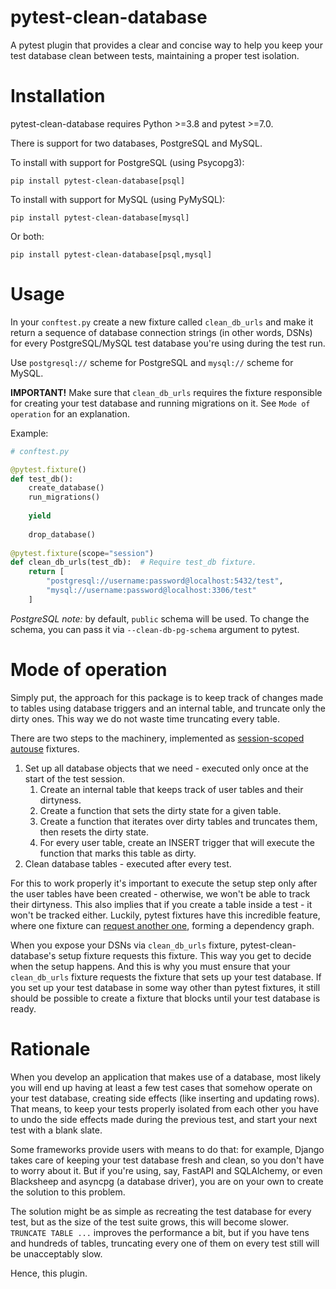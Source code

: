 # pytest-clean-database
A pytest plugin that provides a clear and concise way to help you keep your test 
database clean between tests, maintaining a proper test isolation.

# Installation
pytest-clean-database requires Python >=3.8 and pytest >=7.0.

There is support for two databases, PostgreSQL and MySQL.

To install with support for PostgreSQL (using Psycopg3):
```shell
pip install pytest-clean-database[psql]
```

To install with support for MySQL (using PyMySQL):
```shell
pip install pytest-clean-database[mysql]
```

Or both:
```shell
pip install pytest-clean-database[psql,mysql]
```

# Usage
In your `conftest.py` сreate a new fixture called `clean_db_urls` and make it return a 
sequence of database connection strings (in other words, DSNs) for every PostgreSQL/MySQL 
test database you're using during the test run.

Use `postgresql://` scheme for PostgreSQL and `mysql://` scheme for MySQL.

**IMPORTANT!** Make sure that `clean_db_urls` requires the fixture responsible for 
creating your test database and running migrations on it. See `Mode of operation` for an
explanation.

Example:
```python
# conftest.py

@pytest.fixture()
def test_db():
    create_database()
    run_migrations()
    
    yield 
    
    drop_database()
    
@pytest.fixture(scope="session")
def clean_db_urls(test_db):  # Require test_db fixture.
    return [
        "postgresql://username:password@localhost:5432/test", 
        "mysql://username:password@localhost:3306/test"
    ]
```

_PostgreSQL note:_ by default, `public` schema will be used. To change the schema, 
you can pass it via `--clean-db-pg-schema` argument to pytest.

# Mode of operation
Simply put, the approach for this package is to keep track of changes made to tables 
using database triggers and an internal table, and truncate only the dirty ones. This 
way we do not waste time truncating every table.

There are two steps to the machinery, implemented as [session-scoped](https://docs.pytest.org/en/stable/how-to/fixtures.html#fixture-scopes) 
[autouse](https://docs.pytest.org/en/stable/how-to/fixtures.html#autouse-fixtures-fixtures-you-don-t-have-to-request) 
fixtures.
1. Set up all database objects that we need - executed only once at the start of the 
   test session.
   1. Create an internal table that keeps track of user tables and their dirtyness.
   2. Create a function that sets the dirty state for a given table.
   3. Create a function that iterates over dirty tables and truncates them, then resets
      the dirty state.
   4. For every user table, create an INSERT trigger that will execute the function that
      marks this table as dirty. 
2. Clean database tables - executed after every test.

For this to work properly it's important to execute the setup step only after the user
tables have been created - otherwise, we won't be able to track their dirtyness. This 
also implies that if you create a table inside a test - it won't be tracked either.
Luckily, pytest fixtures have this incredible feature, where one fixture can 
[request another one](https://docs.pytest.org/en/stable/how-to/fixtures.html#fixtures-can-request-other-fixtures), 
forming a dependency graph. 

When you expose your DSNs via `clean_db_urls` fixture, pytest-clean-database's 
setup fixture requests this fixture. This way you get to decide when the setup happens.
And this is why you must ensure that your `clean_db_urls` fixture requests the fixture 
that sets up your test database. If you set up your test database in some way other than 
pytest fixtures, it still should be possible to create a fixture that blocks until your 
test database is ready.

# Rationale
When you develop an application that makes use of a database, most likely you will end up
having at least a few test cases that somehow operate on your test database, creating 
side effects (like inserting and updating rows). That means, to keep your tests properly 
isolated from each other you have to undo the side effects made during the previous test,
and start your next test with a blank slate.

Some frameworks provide users with means to do that: for example, Django takes care of 
keeping your test database fresh and clean, so you don't have to worry about it.
But if you're using, say, FastAPI and SQLAlchemy, or even Blacksheep and asyncpg (a 
database driver), you are on your own to create the solution to this problem.

The solution might be as simple as recreating the test database for every test, but 
as the size of the test suite grows, this will become slower. `TRUNCATE TABLE ...` 
improves the performance a bit, but if you have tens and hundreds of tables, truncating 
every one of them on every test still will be unacceptably slow.

Hence, this plugin.
